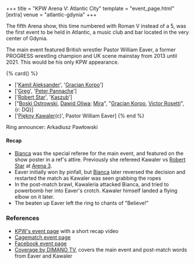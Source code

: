 +++
title = "KPW Arena V: Atlantic City"
template = "event_page.html"
[extra]
venue = "atlantic-gdynia"
+++

The fifth Arena show, this time numbered with Roman V instead of a 5, was the first event to be held in Atlantic, a music club and bar located in the very center of Gdynia.

The main event featured British wrestler Pastor William Eaver, a former PROGRESS wrestling champion and UK scene mainstay from 2013 until 2021. This would be his only KPW appearance.

{% card() %}
- ['[Kamil Aleksander](@/w/kamil-aleksander.md)', '[Gracjan Korpo](@/w/gracjan-korpo.md)']
- ['[Greg](@/w/greg.md)', '[Peter Pannache](@/w/peter-pannache.md)']
- ['[Robert Star](@/w/robert-star.md)', '[Kaszub](@/w/kaszub.md)']
- ["[Boski Ostrowski](@/w/ostrowski.md), [Dawid Oliwa](@/w/dawid-oliwa.md); [Mira](@/w/mira.md)",
  "[Gracjan Korpo](@/w/gracjan-korpo.md), [Victor Rosetti](@/w/rosetti.md)", {r: DQ}]
- ['[Piękny Kawaler](@/w/piekny-kawaler.md)(c)', Pastor William Eaver]
{% end %}

Ring announcer: Arkadiusz Pawłowski

#### Recap

* [Bianca](@/w/bianca.md) was the special referee for the main event, and featured on the show poster in a ref's attire. Previously she refereed Kawaler vs [Robert Star](@/w/robert-star.md) at [Arena 3](@/e/kpw/2016-06-11-kpw-arena-3.md).
* Eaver initially won by pinfall, but [Bianca](@/w/bianca.md) later reversed the decision and restarted the match as Kawaler was seen grabbing the ropes
* In the post-match brawl, Kawaleria attacked Bianca, and tried to powerbomb her into Eaver's crotch. Kawaler himself landed a flying elbow on it later.
* The beaten up Eaver left the ring to chants of "Believe!"

### References

* [KPW's event page](https://kpwrestling.pl/events/kpw-arena-v/) with a short recap video
* [Cagematch event page](https://www.cagematch.net/?id=1&nr=169387)
* [Facebook event page](https://www.facebook.com/events/320616958337738/)
* [Coverage by DIMANO TV](https://www.youtube.com/watch?v=LPisUPKX0vM), covers the main event and post-match words from Eaver and Kawaler

